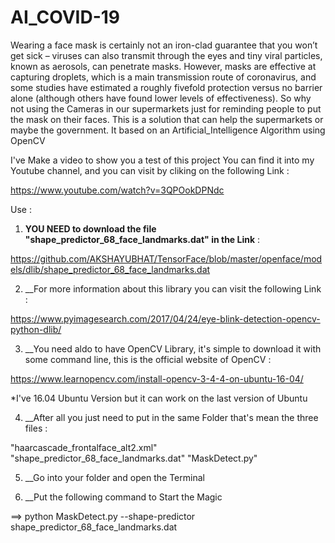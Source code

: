 # AI_COVID-19

Wearing a face mask is certainly not an iron-clad guarantee that you won’t get sick – viruses can also transmit through the eyes and tiny viral particles, known as aerosols, can penetrate masks. However, masks are effective at capturing droplets, which is a main transmission route of coronavirus, and some studies have estimated a roughly fivefold protection versus no barrier alone (although others have found lower levels of effectiveness). So why not using the Cameras in our supermarkets just for reminding people to put the mask on their faces.  This is a solution that can help the supermarkets or maybe the government. It based on an Artificial_Intelligence Algorithm using OpenCV

I've Make a video to show you a test of this project
You can find it into my Youtube channel, and you can visit by cliking on the following Link :
  
  https://www.youtube.com/watch?v=3QPOokDPNdc


Use :

1. __YOU NEED to download the file "shape_predictor_68_face_landmarks.dat" in the Link__ : 

  https://github.com/AKSHAYUBHAT/TensorFace/blob/master/openface/models/dlib/shape_predictor_68_face_landmarks.dat

2. __For more information about this library you can visit the following Link : 
  
  https://www.pyimagesearch.com/2017/04/24/eye-blink-detection-opencv-python-dlib/
  
3. __You need aldo to have OpenCV Library, it's simple to download it with some command line, this is the official website of OpenCV :
  
  https://www.learnopencv.com/install-opencv-3-4-4-on-ubuntu-16-04/
  
*I've 16.04 Ubuntu Version but it can work on the last version of Ubuntu 

4. __After all you just need to put in the same Folder that's mean the three files :

  "haarcascade_frontalface_alt2.xml"
  "shape_predictor_68_face_landmarks.dat"
  "MaskDetect.py"
 
5. __Go into your folder and open the Terminal

6. __Put the following command to Start the Magic 
 
 ==> python MaskDetect.py --shape-predictor shape_predictor_68_face_landmarks.dat
